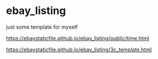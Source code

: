 # ebay_listing

just some template for myself

https://ebaystaticfile.github.io/ebay_listing/public/time.html

https://ebaystaticfile.github.io/ebay_listing/3c_template.html